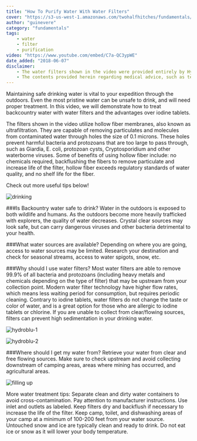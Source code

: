 ```yaml
---
title: "How To Purify Water With Water Filters"
cover: "https://s3-us-west-1.amazonaws.com/twohalfhitches/fundamentals/water-filter/water-filter.jpg"
author: "guinevere"
category: "fundamentals"
tags:
    - water
    - filter
    - purification
video: "https://www.youtube.com/embed/C7a-QC3ypWE"
date_added: "2018-06-07"
disclaimer:
    - The water filters shown in the video were provided entirely by HydroBlu. The opinions expressed herein are solely of Two Half-Hitches.
    - The contents provided herein regarding medical advice, such as text, graphics, images, and other material contained on this website are for informational purposes only. The content provided in this website is not intended to substitute professional medical advice, diagnosis, or treatment. Any action you take upon the information on this website is strictly at your own risk.
---
```


Maintaining safe drinking water is vital to your expedition through the outdoors. Even the most
pristine water can be unsafe to drink, and will need proper treatment. In this video, we will
demonstrate how to treat backcountry water with water filters and the advantages over iodine tablets.

The filters shown in the video utilize hollow fiber membranes, also known as ultrafiltration.
They are capable of removing particulates and molecules from contaminated water through holes the size of 0.1 microns. These holes prevent harmful bacteria and protozoans that are too large to pass through, such as Giardia, E. coli, protozoan cysts, Cryptosporidium and other waterborne viruses. Some of benefits of using hollow fiber include: no chemicals required, backflushing the fibers to remove particulate and increase life of the filter, hollow fiber exceeds regulatory standards of water quality, and no shelf life for the fiber.

Check out more useful tips below!

![drinking](https://s3-us-west-1.amazonaws.com/twohalfhitches/fundamentals/water-filter/drinking.jpg)

###Is Backountry water safe to drink?
Water in the outdoors is exposed to both wildlife and humans. As the outdoors become more
heavily trafficked with explorers, the quality of water decreases. Crystal clear sources may look safe, but can carry dangerous viruses and other bacteria detrimental to your health.

###What water sources are available?
Depending on where you are going, access to water sources may be limited. Research your
destination and check for seasonal streams, access to water spigots, snow, etc.

###Why should I use water filters?
Most water filters are able to remove 99.9% of all bacteria and protozoans (including heavy
metals and chemicals depending on the type of filter) that may be upstream from your collection point. Modern water filter technology have higher flow rates, which means less waiting period for consumption, but requires periodic cleaning. Contrary to iodine tablets, water filters do not change the taste or color of water, and is a great option for those who are allergic to iodine tablets or chlorine. If you are unable to collect from clear/flowing sources, filters can prevent high sedimentation in your drinking water.

![hydroblu-1](https://s3-us-west-1.amazonaws.com/twohalfhitches/fundamentals/water-filter/hydroblu.jpg)

![hydroblu-2](https://s3-us-west-1.amazonaws.com/twohalfhitches/fundamentals/water-filter/hydroblu-2.jpg)

###Where should I get my water from?
Retrieve your water from clear and free flowing sources. Make sure to check upstream and
avoid collecting downstream of camping areas, areas where mining has occurred, and agricultural areas.

![filling up](https://s3-us-west-1.amazonaws.com/twohalfhitches/fundamentals/water-filter/filling-up.jpg)

More water treatment tips:
Separate clean and dirty water containers to avoid cross-contamination.
Pay attention to manufacturer instructions. Use inlet and outlets as labeled. Keep filters
dry and backflush if necessary to increase the life of the filter.
Keep camp, toilet, and dishwashing areas of your camp at a minimum of 100-200 feet from
your water source.
Untouched snow and ice are typically clean and ready to drink. Do not eat ice or snow as
it will lower your body temperature.
